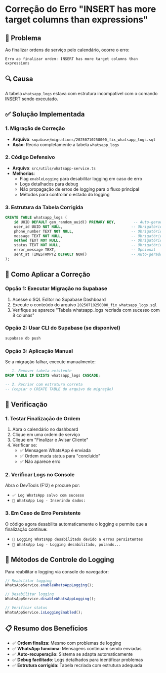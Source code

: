 # Correção do Erro "INSERT has more target columns than expressions"

## 🎯 Problema
Ao finalizar ordens de serviço pelo calendário, ocorre o erro:
```
Erro ao finalizar ordem: INSERT has more target columns than expressions
```

## 🔍 Causa
A tabela `whatsapp_logs` estava com estrutura incompatível com o comando INSERT sendo executado.

## ✅ Solução Implementada

### 1. **Migração de Correção**
- **Arquivo**: `supabase/migrations/20250710250000_fix_whatsapp_logs.sql`
- **Ação**: Recria completamente a tabela `whatsapp_logs`

### 2. **Código Defensivo**
- **Arquivo**: `src/utils/whatsapp-service.ts`
- **Melhorias**:
  - Flag `enableLogging` para desabilitar logging em caso de erro
  - Logs detalhados para debug
  - Não propagação de erros de logging para o fluxo principal
  - Métodos para controlar o estado do logging

### 3. **Estrutura da Tabela Corrigida**
```sql
CREATE TABLE whatsapp_logs (
    id UUID DEFAULT gen_random_uuid() PRIMARY KEY,        -- Auto-gerado
    user_id UUID NOT NULL,                               -- Obrigatório
    phone_number TEXT NOT NULL,                          -- Obrigatório
    message TEXT NOT NULL,                               -- Obrigatório
    method TEXT NOT NULL,                                -- Obrigatório
    status TEXT NOT NULL,                                -- Obrigatório
    error_message TEXT,                                  -- Opcional
    sent_at TIMESTAMPTZ DEFAULT NOW()                    -- Auto-gerado
);
```

## 🚀 Como Aplicar a Correção

### Opção 1: Executar Migração no Supabase
1. Acesse o SQL Editor no Supabase Dashboard
2. Execute o conteúdo do arquivo `20250710250000_fix_whatsapp_logs.sql`
3. Verifique se aparece "Tabela whatsapp_logs recriada com sucesso com 8 colunas"

### Opção 2: Usar CLI do Supabase (se disponível)
```bash
supabase db push
```

### Opção 3: Aplicação Manual
Se a migração falhar, execute manualmente:
```sql
-- 1. Remover tabela existente
DROP TABLE IF EXISTS whatsapp_logs CASCADE;

-- 2. Recriar com estrutura correta
-- (copiar o CREATE TABLE do arquivo de migração)
```

## 🧪 Verificação

### 1. **Testar Finalização de Ordem**
1. Abra o calendário no dashboard
2. Clique em uma ordem de serviço
3. Clique em "Finalizar e Avisar Cliente"
4. Verificar se:
   - ✅ Mensagem WhatsApp é enviada
   - ✅ Ordem muda status para "concluído"
   - ✅ Não aparece erro

### 2. **Verificar Logs no Console**
Abra o DevTools (F12) e procure por:
- `✅ Log WhatsApp salvo com sucesso`
- `📝 WhatsApp Log - Inserindo dados:`

### 3. **Em Caso de Erro Persistente**
O código agora desabilita automaticamente o logging e permite que a finalização continue:
- `🚨 Logging WhatsApp desabilitado devido a erros persistentes`
- `📝 WhatsApp Log - Logging desabilitado, pulando...`

## 🔧 Métodos de Controle do Logging

Para reabilitar o logging via console do navegador:
```javascript
// Reabilitar logging
WhatsAppService.enableWhatsAppLogging();

// Desabilitar logging
WhatsAppService.disableWhatsAppLogging();

// Verificar status
WhatsAppService.isLoggingEnabled();
```

## 📋 Resumo dos Benefícios

- ✅ **Ordem finaliza**: Mesmo com problemas de logging
- ✅ **WhatsApp funciona**: Mensagens continuam sendo enviadas
- ✅ **Auto-recuperação**: Sistema se adapta automaticamente
- ✅ **Debug facilitado**: Logs detalhados para identificar problemas
- ✅ **Estrutura corrigida**: Tabela recriada com estrutura adequada
